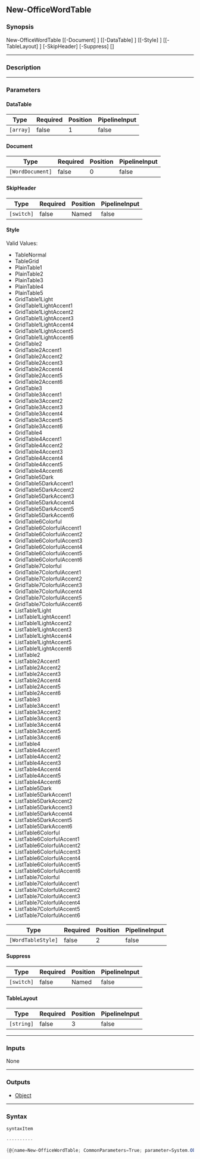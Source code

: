 New-OfficeWordTable
-------------------

### Synopsis

New-OfficeWordTable [[-Document] <WordDocument>] [[-DataTable] <array>] [[-Style] <WordTableStyle>] [[-TableLayout] <string>] [-SkipHeader] [-Suppress] [<CommonParameters>]

---

### Description

---

### Parameters
#### **DataTable**

|Type     |Required|Position|PipelineInput|
|---------|--------|--------|-------------|
|`[array]`|false   |1       |false        |

#### **Document**

|Type            |Required|Position|PipelineInput|
|----------------|--------|--------|-------------|
|`[WordDocument]`|false   |0       |false        |

#### **SkipHeader**

|Type      |Required|Position|PipelineInput|
|----------|--------|--------|-------------|
|`[switch]`|false   |Named   |false        |

#### **Style**

Valid Values:

* TableNormal
* TableGrid
* PlainTable1
* PlainTable2
* PlainTable3
* PlainTable4
* PlainTable5
* GridTable1Light
* GridTable1LightAccent1
* GridTable1LightAccent2
* GridTable1LightAccent3
* GridTable1LightAccent4
* GridTable1LightAccent5
* GridTable1LightAccent6
* GridTable2
* GridTable2Accent1
* GridTable2Accent2
* GridTable2Accent3
* GridTable2Accent4
* GridTable2Accent5
* GridTable2Accent6
* GridTable3
* GridTable3Accent1
* GridTable3Accent2
* GridTable3Accent3
* GridTable3Accent4
* GridTable3Accent5
* GridTable3Accent6
* GridTable4
* GridTable4Accent1
* GridTable4Accent2
* GridTable4Accent3
* GridTable4Accent4
* GridTable4Accent5
* GridTable4Accent6
* GridTable5Dark
* GridTable5DarkAccent1
* GridTable5DarkAccent2
* GridTable5DarkAccent3
* GridTable5DarkAccent4
* GridTable5DarkAccent5
* GridTable5DarkAccent6
* GridTable6Colorful
* GridTable6ColorfulAccent1
* GridTable6ColorfulAccent2
* GridTable6ColorfulAccent3
* GridTable6ColorfulAccent4
* GridTable6ColorfulAccent5
* GridTable6ColorfulAccent6
* GridTable7Colorful
* GridTable7ColorfulAccent1
* GridTable7ColorfulAccent2
* GridTable7ColorfulAccent3
* GridTable7ColorfulAccent4
* GridTable7ColorfulAccent5
* GridTable7ColorfulAccent6
* ListTable1Light
* ListTable1LightAccent1
* ListTable1LightAccent2
* ListTable1LightAccent3
* ListTable1LightAccent4
* ListTable1LightAccent5
* ListTable1LightAccent6
* ListTable2
* ListTable2Accent1
* ListTable2Accent2
* ListTable2Accent3
* ListTable2Accent4
* ListTable2Accent5
* ListTable2Accent6
* ListTable3
* ListTable3Accent1
* ListTable3Accent2
* ListTable3Accent3
* ListTable3Accent4
* ListTable3Accent5
* ListTable3Accent6
* ListTable4
* ListTable4Accent1
* ListTable4Accent2
* ListTable4Accent3
* ListTable4Accent4
* ListTable4Accent5
* ListTable4Accent6
* ListTable5Dark
* ListTable5DarkAccent1
* ListTable5DarkAccent2
* ListTable5DarkAccent3
* ListTable5DarkAccent4
* ListTable5DarkAccent5
* ListTable5DarkAccent6
* ListTable6Colorful
* ListTable6ColorfulAccent1
* ListTable6ColorfulAccent2
* ListTable6ColorfulAccent3
* ListTable6ColorfulAccent4
* ListTable6ColorfulAccent5
* ListTable6ColorfulAccent6
* ListTable7Colorful
* ListTable7ColorfulAccent1
* ListTable7ColorfulAccent2
* ListTable7ColorfulAccent3
* ListTable7ColorfulAccent4
* ListTable7ColorfulAccent5
* ListTable7ColorfulAccent6

|Type              |Required|Position|PipelineInput|
|------------------|--------|--------|-------------|
|`[WordTableStyle]`|false   |2       |false        |

#### **Suppress**

|Type      |Required|Position|PipelineInput|
|----------|--------|--------|-------------|
|`[switch]`|false   |Named   |false        |

#### **TableLayout**

|Type      |Required|Position|PipelineInput|
|----------|--------|--------|-------------|
|`[string]`|false   |3       |false        |

---

### Inputs
None

---

### Outputs
* [Object](https://learn.microsoft.com/en-us/dotnet/api/System.Object)

---

### Syntax
```PowerShell
syntaxItem
```
```PowerShell
----------
```
```PowerShell
{@{name=New-OfficeWordTable; CommonParameters=True; parameter=System.Object[]}}
```
